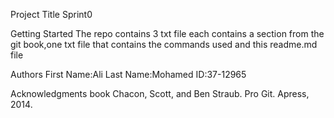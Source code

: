 Project Title
Sprint0

Getting Started
The repo contains 3 txt file each contains a section from the git book,one txt file that contains the commands used and this readme.md file

Authors
First Name:Ali Last Name:Mohamed ID:37-12965


Acknowledgments
book Chacon, Scott, and Ben Straub. Pro Git. Apress,
2014.